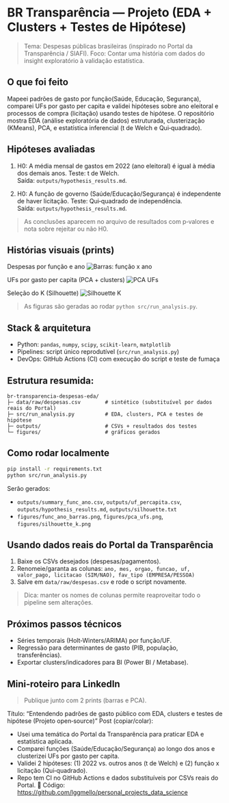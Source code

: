 # BR Transparência — Projeto (EDA + Clusters + Testes de Hipótese)

> Tema: Despesas públicas brasileiras (inspirado no Portal da Transparência / SIAFI).
> Foco: Contar uma história com dados do insight exploratório à validação estatística.

## O que foi feito
Mapeei padrões de gasto por função(Saúde, Educação, Segurança), comparei UFs por gasto per capita e validei hipóteses sobre ano eleitoral e processos de compra (licitação) usando testes de hipótese.
O repositório mostra EDA (análise exploratória de dados) estruturada, clusterização (KMeans), PCA, e estatística inferencial (t de Welch e Qui‑quadrado).

## Hipóteses avaliadas
1. H0: A média mensal de gastos em 2022 (ano eleitoral) é igual à média dos demais anos.
   Teste: t de Welch.  
   Saída: `outputs/hypothesis_results.md`.

2. H0: A função de governo (Saúde/Educação/Segurança) é independente de haver licitação.
   Teste: Qui‑quadrado de independência.  
   Saída: `outputs/hypothesis_results.md`.

> As conclusões aparecem no arquivo de resultados com p‑valores e nota sobre rejeitar ou não H0.

## Histórias visuais (prints)
Despesas por função e ano
![Barras: função x ano](figures/func_ano_barras.png)

UFs por gasto per capita (PCA + clusters)
![PCA UFs](figures/pca_ufs.png)

Seleção do K (Silhouette)
![Silhouette K](figures/silhouette_k.png)

> As figuras são geradas ao rodar `python src/run_analysis.py`.

## Stack & arquitetura
- Python: `pandas`, `numpy`, `scipy`, `scikit-learn`, `matplotlib`
- Pipelines: script único reprodutível (`src/run_analysis.py`)
- DevOps: GitHub Actions (CI) com execução do script e teste de fumaça

## Estrutura resumida:
```
br-transparencia-despesas-eda/
├─ data/raw/despesas.csv        # sintético (substituível por dados reais do Portal)
├─ src/run_analysis.py          # EDA, clusters, PCA e testes de hipótese
├─ outputs/                     # CSVs + resultados dos testes
└─ figures/                     # gráficos gerados
```

## Como rodar localmente
```bash
pip install -r requirements.txt
python src/run_analysis.py
```
Serão gerados:
- `outputs/summary_func_ano.csv`, `outputs/uf_percapita.csv`, `outputs/hypothesis_results.md`, `outputs/silhouette.txt`
- `figures/func_ano_barras.png`, `figures/pca_ufs.png`, `figures/silhouette_k.png`

## Usando dados reais do Portal da Transparência
1. Baixe os CSVs desejados (despesas/pagamentos).
2. Renomeie/garanta as colunas:
    `ano, mes, orgao, funcao, uf, valor_pago, licitacao (SIM/NAO), fav_tipo (EMPRESA/PESSOA)`
3. Salve em `data/raw/despesas.csv` e rode o script novamente.

> Dica: manter os nomes de colunas permite reaproveitar todo o pipeline sem alterações.

## Próximos passos técnicos
- Séries temporais (Holt‑Winters/ARIMA) por função/UF.
- Regressão para determinantes de gasto (PIB, população, transferências).
- Exportar clusters/indicadores para BI (Power BI / Metabase).

## Mini‑roteiro para LinkedIn
> Publique junto com 2 prints (barras e PCA).

Título: “Entendendo padrões de gasto público com EDA, clusters e testes de hipótese (Projeto open‑source)”
Post (copiar/colar):
- Usei uma temática do Portal da Transparência para praticar EDA e estatística aplicada.
- Comparei funções (Saúde/Educação/Segurança) ao longo dos anos e clusterizei UFs por gasto per capita.
- Validei 2 hipóteses: (1) 2022 vs. outros anos (t de Welch) e (2) função x licitação (Qui‑quadrado).
- Repo tem CI no GitHub Actions e dados substituíveis por CSVs reais do Portal.
🔗 Código: https://github.com/lggmello/personal_projects_data_science
